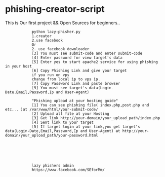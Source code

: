# phishing-creator-script
This is Our first project && Open Sources for beginners..


                python lazy-phisher.py
                1.creator
                2.use facebook  
                Or 
                2. use facebook_downloader
                [3] You must see submit-code and enter submit-code
                [4] Enter password for view target's data
                [5] Enter yes to start apache2 service for using phishing in your host
                [6] Copy Phishing Link and give your target
                if you run on vps 
                change from local ip to vps ip.
                [7] Copy Password Link and paste browser
                [9] You must see target's data(Login-Date,Email,Password,Ip and User-Agent)
                
                "Phishing upload at your hosting guide"
                [1] You can see phishing file( index.php,post.php and etc... )at /var/www/html/your-submit-code/
                [2] Upload all file at your Hosting
                [3] Get link http://your-domain/your_upload_path/index.php
                [4] Sent link to your target
                [5] If target login at your link,you get target's data(Login-Date,Email,Password,Ip and User-Agent) at http://your-domain/your_upload_path/your-password.html
                
               
                
                
                
                
                lazy phishers admin
                https://www.facebook.com/SEforMm/

